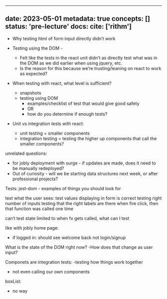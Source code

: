 
---
date: 2023-05-01
metadata: true
concepts: []
status: 'pre-lecture'
docs: 
cite: ['rithm']
---

- Why testing html of form input directly didn’t work

- Testing using the DOM - 
	- Felt like the tests in the react unit didn’t as directly test what was in the DOM as we did earlier when using jquery, etc.
	- Is the reason for this because we’re trusting/leaning on react to work as expected? 
- When testing with react, what level is sufficient?
	- snapshots
	- testing using DOM 
		- examples/checklist of test that would give good safety
		- OR
		- how do you determine if enough tests?
- Unit vs integration tests with react:
	- unit testing = smaller components
	- integration testing = testing the higher up components that call the smaller components?


unrelated questions:
- for jobly deployment with surge - if updates are made, does it need to be manually redeployed? 
- Out of curiosity - will we be starting data structures next week, or after professional projects?



Tests:
jest-dom - 
examples of things you should look for

test what the user sees: 
test values displaying in form is correct
testing right number of inputs
testing that the right labels are there
when fire click, then that function was called one time


can’t test state 
limited to when fx gets called, what can I test

like with jobly home page:
- if logged in: should see welcome back not login/signup

What is the state of the DOM right now?
-How does that change as user input?



Componets are integration tests:
-testing how things work together
- not even calling our own components

boxList: 
- no way 